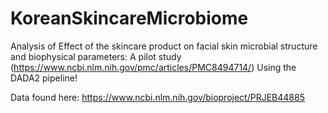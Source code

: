 # KoreanSkincareMicrobiome

Analysis of Effect of the skincare product on facial skin microbial structure and biophysical parameters: A pilot study
(https://www.ncbi.nlm.nih.gov/pmc/articles/PMC8494714/)
Using the DADA2 pipeline!

Data found here:
https://www.ncbi.nlm.nih.gov/bioproject/PRJEB44885
